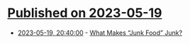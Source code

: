# [Published on 2023-05-19](index.md)

* [2023-05-19, 20:40:00](https://soylentnews.org/article.pl?sid=23/05/18/1521215&from=rss) - [What Makes “Junk Food” Junk?](https://soylentnews.org/article.pl?sid=23/05/18/1521215&from=rss)
